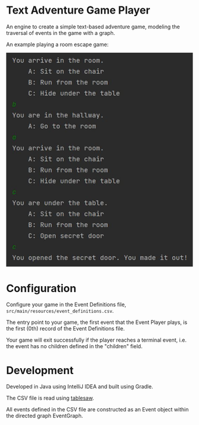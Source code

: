 # Text Adventure Game Player
An engine to create a simple text-based adventure game, modeling the traversal of events in the game with a graph.

An example playing a room escape game:

![Example Run](images/example_run.jpg)

# Configuration
Configure your game in the Event Definitions file, `src/main/resources/event_definitions.csv`.

The entry point to your game, the first event that the Event Player plays, is the first (0th) record of the Event Definitions file.

Your game will exit successfully if the player reaches a terminal event, i.e. the event has no children defined in the "children" field.

# Development
Developed in Java using IntelliJ IDEA and built using Gradle.

The CSV file is read using [tablesaw](https://github.com/jtablesaw/tablesaw).

All events defined in the CSV file are constructed as an Event object within the directed graph EventGraph.



